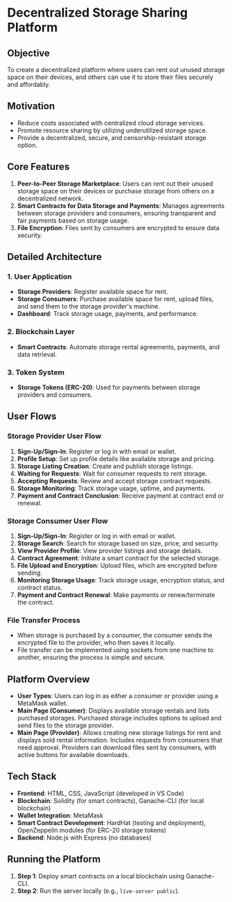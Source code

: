 # Decentralized Storage Sharing Platform

## Objective
To create a decentralized platform where users can rent out unused storage space on their devices, and others can use it to store their files securely and affordably.

## Motivation
- Reduce costs associated with centralized cloud storage services.
- Promote resource sharing by utilizing underutilized storage space.
- Provide a decentralized, secure, and censorship-resistant storage option.

## Core Features
1. **Peer-to-Peer Storage Marketplace**: Users can rent out their unused storage space on their devices or purchase storage from others on a decentralized network.
2. **Smart Contracts for Data Storage and Payments**: Manages agreements between storage providers and consumers, ensuring transparent and fair payments based on storage usage.
3. **File Encryption**: Files sent by consumers are encrypted to ensure data security.

## Detailed Architecture
### 1. User Application
- **Storage Providers**: Register available space for rent.
- **Storage Consumers**: Purchase available space for rent, upload files, and send them to the storage provider's machine.
- **Dashboard**: Track storage usage, payments, and performance.

### 2. Blockchain Layer
- **Smart Contracts**: Automate storage rental agreements, payments, and data retrieval.

### 3. Token System
- **Storage Tokens (ERC-20)**: Used for payments between storage providers and consumers.

## User Flows
### Storage Provider User Flow
1. **Sign-Up/Sign-In**: Register or log in with email or wallet.
2. **Profile Setup**: Set up profile details like available storage and pricing.
3. **Storage Listing Creation**: Create and publish storage listings.
4. **Waiting for Requests**: Wait for consumer requests to rent storage.
5. **Accepting Requests**: Review and accept storage contract requests.
6. **Storage Monitoring**: Track storage usage, uptime, and payments.
7. **Payment and Contract Conclusion**: Receive payment at contract end or renewal.

### Storage Consumer User Flow
1. **Sign-Up/Sign-In**: Register or log in with email or wallet.
2. **Storage Search**: Search for storage based on size, price, and security.
3. **View Provider Profile**: View provider listings and storage details.
4. **Contract Agreement**: Initiate a smart contract for the selected storage.
5. **File Upload and Encryption**: Upload files, which are encrypted before sending.
6. **Monitoring Storage Usage**: Track storage usage, encryption status, and contract status.
7. **Payment and Contract Renewal**: Make payments or renew/terminate the contract.

### File Transfer Process
- When storage is purchased by a consumer, the consumer sends the encrypted file to the provider, who then saves it locally.
- File transfer can be implemented using sockets from one machine to another, ensuring the process is simple and secure.

## Platform Overview
- **User Types**: Users can log in as either a consumer or provider using a MetaMask wallet.
- **Main Page (Consumer)**: Displays available storage rentals and lists purchased storages. Purchased storage includes options to upload and send files to the storage provider.
- **Main Page (Provider)**: Allows creating new storage listings for rent and displays sold rental information. Includes requests from consumers that need approval. Providers can download files sent by consumers, with active buttons for available downloads.

## Tech Stack
- **Frontend**: HTML, CSS, JavaScript (developed in VS Code)
- **Blockchain**: Solidity (for smart contracts), Ganache-CLI (for local blockchain)
- **Wallet Integration**: MetaMask
- **Smart Contract Development**: HardHat (testing and deployment), OpenZeppelin modules (for ERC-20 storage tokens)
- **Backend**: Node.js with Express (no databases)

## Running the Platform
1. **Step 1**: Deploy smart contracts on a local blockchain using Ganache-CLI.
2. **Step 2**: Run the server locally (e.g., `live-server public`).

